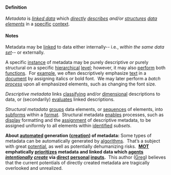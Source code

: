 #### Definition

*Metadata* is *[linked data](https://github.com/gcassel/Modular-Organization-Terminology/blob/master/terms/linked-data.md)* which *[directly](https://github.com/gcassel/Modular-Organization-Terminology/blob/master/terms/direct.md) [describes](https://github.com/gcassel/Modular-Organization-Terminology/blob/master/terms/describe.md) and/or [structures](https://github.com/gcassel/Modular-Organization-Terminology/blob/master/terms/form.md) [data](https://github.com/gcassel/Modular-Organization-Terminology/blob/master/terms/data.md) [elements](https://github.com/gcassel/Modular-Organization-Terminology/blob/master/terms/element.md)* in a [specific](https://github.com/gcassel/Modular-Organization-Terminology/blob/master/terms/specific.md) [context](https://github.com/gcassel/Modular-Organization-Terminology/blob/master/terms/context.md). 

#### Notes

Metadata may be [linked](https://github.com/gcassel/Modular-Organization-Terminology/blob/master/terms/link.md) to data either internally-- i.e., *within the same data [set](https://github.com/gcassel/Modular-Organization-Terminology/blob/master/terms/set.md)*-- or externally.

A specific [instance](https://github.com/gcassel/Modular-Organization-Terminology/blob/master/terms/instance.md) of metadata may be purely descriptive *or* purely structural on a specific [hierarchical](https://github.com/gcassel/Modular-Organization-Terminology/blob/master/terms/hierarchy.md) [level](https://github.com/gcassel/Modular-Organization-Terminology/blob/master/terms/level.md); however, it may also [perform](https://github.com/gcassel/Modular-Organization-Terminology/blob/master/terms/perform.md) both [functions](https://github.com/gcassel/Modular-Organization-Terminology/blob/master/terms/function.md).  For [example](https://github.com/gcassel/Modular-Organization-Terminology/blob/master/terms/example.md), we often descriptively emphasize [text](https://github.com/gcassel/Modular-Organization-Terminology/blob/master/terms/text.md) in a [document](https://github.com/gcassel/Modular-Organization-Terminology/blob/master/terms/document.md) by assigning italics or bold font.  We may later perform a *batch [process](https://github.com/gcassel/Modular-Organization-Terminology/blob/master/terms/process.md)* upon all emphasized elements, such as changing the font size.

*Descriptive metadata* links [classifying](https://github.com/gcassel/Modular-Organization-Terminology/blob/master/terms/class.md) and/or [dimensional](https://github.com/gcassel/Modular-Organization-Terminology/blob/master/terms/dimension.md) descriptions to data, or (secondarily) [evaluates](https://github.com/gcassel/Modular-Organization-Terminology/blob/master/terms/evaluate.md) linked descriptions.  

*Structural metadata* [groups](https://github.com/gcassel/Modular-Organization-Terminology/blob/master/terms/group.md) data elements, or [sequences](https://github.com/gcassel/Modular-Organization-Terminology/blob/master/terms/sequence.md) of elements, into [subforms](https://github.com/gcassel/Modular-Organization-Terminology/blob/master/terms/subform.md) within a [format](https://github.com/gcassel/Modular-Organization-Terminology/blob/master/terms/format.md).  Structural metadata [enables](https://github.com/gcassel/Modular-Organization-Terminology/blob/master/terms/enable.md) processes, such as [display](https://github.com/gcassel/Modular-Organization-Terminology/blob/master/terms/display.md) formatting and the [assignment](https://github.com/gcassel/Modular-Organization-Terminology/blob/master/terms/assign.md) of descriptive metadata, to be assigned uniformly to all elements within [identified](https://github.com/gcassel/Modular-Organization-Terminology/blob/master/terms/identify.md) *subsets*.
	
**About [automated](https://github.com/gcassel/Modular-Organization-Terminology/blob/master/terms/automate.md) generation ([creation](https://github.com/gcassel/Modular-Organization-Terminology/blob/master/terms/create.md)) of metadata:**  Some types of metadata can be automatically generated by [algorithms](https://github.com/gcassel/Modular-Organization-Terminology/blob/master/terms/algorithm.md).  That’s a subject with great [potential](https://github.com/gcassel/Modular-Organization-Terminology/blob/master/terms/potential.md), as well as potentially dehumanizing risks.  **[MOT](https://github.com/gcassel/Modular-Organization-Terminology/) emphatically [prioritizes](https://github.com/gcassel/Modular-Organization-Terminology/blob/master/terms/priority.md)  metadata and linked data which [agents](https://github.com/gcassel/Modular-Organization-Terminology/blob/master/terms/agent.md) *[intentionally](https://github.com/gcassel/Modular-Organization-Terminology/blob/master/terms/intend.md) [create](https://github.com/gcassel/Modular-Organization-Terminology/blob/master/terms/create.md)* via [direct](https://github.com/gcassel/Modular-Organization-Terminology/blob/master/terms/direct.md) [personal](https://github.com/gcassel/Modular-Organization-Terminology/blob/master/terms/personal.md) [inputs](https://github.com/gcassel/Modular-Organization-Terminology/blob/master/terms/input.md).**  This author ([Greg](mailto:greg.cass1@gmail.com)) believes that the current potentials of directly created metadata are tragically overlooked and unrealized.
	
